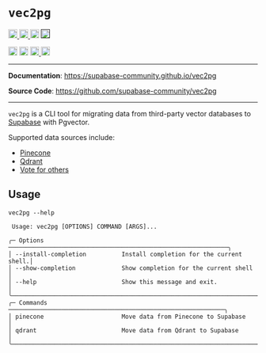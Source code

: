 # `vec2pg`

<p>
    <a href="https://github.com/supabase-community/vec2pg/actions">
        <img src="https://github.com/supabase-community/vec2pg/workflows/tests/badge.svg" alt="Test Status" height="18">
    </a>
    <a href="https://github.com/supabase-community/vec2pg/actions">
        <img src="https://github.com/supabase-community/vec2pg/workflows/pre-commit/badge.svg" alt="Pre-commit Status" height="18">
    </a>
    <a href="https://www.python.org/downloads/"><img src="https://img.shields.io/badge/python-3.8+-blue.svg" alt="Python version" height="18"></a>
    <a href=""><img src="https://img.shields.io/badge/postgresql-15+-blue.svg" alt="PostgreSQL version" height="18"></a>
</p>
<p>
    <a href="https://github.com/supabase-community/vec2pg/blob/master/LICENSE"><img src="https://img.shields.io/pypi/l/markdown-subtemplate.svg" alt="License" height="18"></a>
    <a href="https://badge.fury.io/py/alembic_utils"><img src="https://badge.fury.io/py/vec2pg.svg" alt="PyPI version" height="18"></a>
    <a href="https://github.com/psf/black">
      <img src="https://img.shields.io/badge/code%20style-black-000000.svg" alt="Codestyle Black" height="18">
    </a>
    <a href="https://pypi.org/project/vec2pg/"><img src="https://img.shields.io/pypi/dm/vec2pg.svg" alt="Download count" height="18"></a>
</p>

---

**Documentation**: <a href="https://supabase-community.github.io/vec2pg" target="_blank">https://supabase-community.github.io/vec2pg</a>

**Source Code**: <a href="https://github.com/supabase-community/vec2pg" target="_blank">https://github.com/supabase-community/vec2pg</a>

---

`vec2pg` is a CLI tool for migrating data from third-party vector databases to [Supabase](https://supabase.com) with Pgvector.


Supported data sources include:

- [Pinecone](https://docs.pinecone.io/home)
- [Qdrant](https://qdrant.tech/)
- [Vote for others](https://github.com/supabase-community/vec2pg/issues/6)

## Usage

```
vec2pg --help
```

```                                                                                                                                           
 Usage: vec2pg [OPTIONS] COMMAND [ARGS]...                                                                               
                                                                                                                         
╭─ Options ──────────────────────────────────────────────────────────────╮
│ --install-completion          Install completion for the current shell.│
│ --show-completion             Show completion for the current shell    │
│ --help                        Show this message and exit.              │
╰────────────────────────────────────────────────────────────────────────╯
╭─ Commands ─────────────────────────────────────────────────────────────╮
│ pinecone                      Move data from Pinecone to Supabase      │
│ qdrant                        Move data from Qdrant to Supabase        │
╰────────────────────────────────────────────────────────────────────────╯
```
